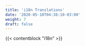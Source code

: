 ```yaml
---
title: 'i18n Translations'
date: '2020-05-10T04:38:10-03:00'
weight: 7
draft: false
---
```


{{< contentblock "i18n" >}}
